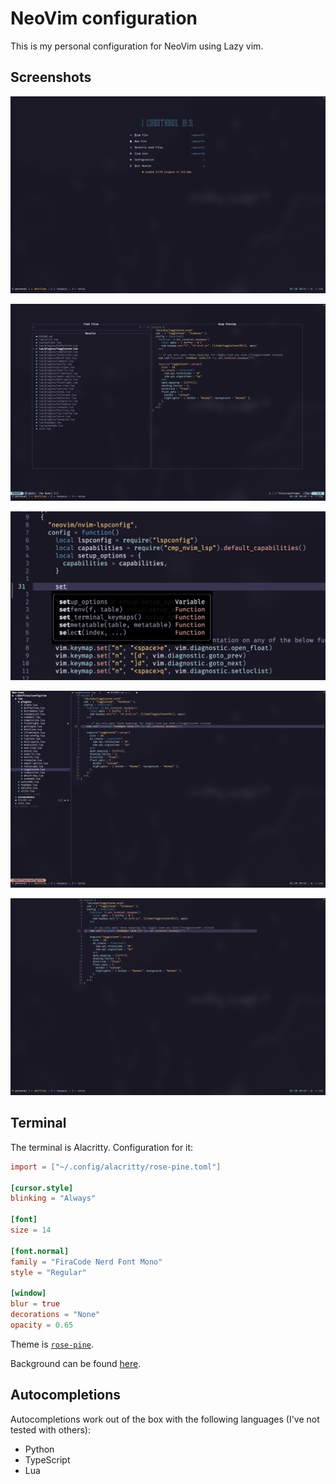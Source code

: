 # NeoVim configuration

This is my personal configuration for NeoVim using Lazy vim.

## Screenshots

![Alpha Dashboard](./screenshots/01.alpha.png)

![Telescope](./screenshots/02.telescope.find.files.png)

![Completions](./screenshots/03.completions.png)

![NeoTree](./screenshots/04.neotree.png)

![Zen Mode](./screenshots/05.zenmode.png)

## Terminal

The terminal is Alacritty. Configuration for it:

```toml
import = ["~/.config/alacritty/rose-pine.toml"]

[cursor.style]
blinking = "Always"

[font]
size = 14

[font.normal]
family = "FiraCode Nerd Font Mono"
style = "Regular"

[window]
blur = true
decorations = "None"
opacity = 0.65
```

Theme is [`rose-pine`][1].

Background can be found [here][2].

## Autocompletions

Autocompletions work out of the box with the following languages (I've not tested with others):

- Python
- TypeScript
- Lua

[1]: https://github.com/rose-pine/alacritty
[2]: https://github.com/rose-pine/wallpapers/blob/main/something-beautiful-in-nature.jpg
